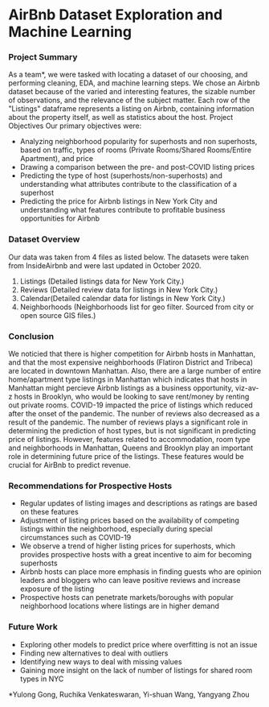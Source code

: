 # AirBnb Dataset Exploration and Machine Learning

### Project Summary

As a team*, we were tasked with locating a dataset of our choosing, and performing cleaning, EDA, and machine learning steps. We chose an Airbnb dataset because of the varied and interesting features, the sizable number of observations, and the relevance of the subject matter. Each row of the "Listings" dataframe represents a listing on Airbnb, containing information about the property itself, as well as statistics about the host. 
Project Objectives
Our primary objectives were:
* Analyzing neighborhood popularity for superhosts and non superhosts, based on traffic, types of rooms (Private Rooms/Shared Rooms/Entire Apartment), and price
* Drawing a comparison between the pre- and post-COVID listing prices
* Predicting the type of host (superhosts/non-superhosts) and understanding what attributes contribute to the classification of a superhost
* Predicting the price for Airbnb listings in New York City and understanding what features contribute to profitable business opportunities for Airbnb
### Dataset Overview
Our data was taken from 4 files as listed below. The datasets were taken from InsideAirbnb and were last updated in October 2020.
1.	Listings (Detailed listings data for New York City.)
2.	Reviews (Detailed review data for listings in New York City.)
3.	Calendar(Detailed calendar data for listings in New York City.)
4.	Neighborhoods (Neighborhoods list for geo filter. Sourced from city or open source GIS files.)

### Conclusion

We noticied that there is higher competition for Airbnb hosts in Manhattan, and that the most expensive neighborhoods (Flatiron District and Tribeca) are located in downtown Manhattan. Also, there are a large number of entire home/apartment type listings in Manhattan which indicates that hosts in Manhattan might percieve Airbnb listings as a business opportunity, viz-av-z hosts in Brooklyn, who would be looking to save rent/money by renting out private rooms.
COVID-19 impacted the price of listings which reduced after the onset of the pandemic. The nunber of reviews also decreased as a result of the pandemic.
The number of reviews plays a significant role in determining the prediction of host types, but is not significant in predicting price of listings. However, features related to accommodation, room type and neighborhoods in Manhattan, Queens and Brooklyn play an important role in determining future price of the listings. These features would be crucial for AirBnb to predict revenue.

### Recommendations for Prospective Hosts

* Regular updates of listing images and descriptions as ratings are based on these features
* Adjustment of listing prices based on the availability of competing listings within the neighborhood, especially during special circumstances such as COVID-19
* We observe a trend of higher listing prices for superhosts, which provides prospective hosts with a great incentive to aim for becoming superhosts
* Airbnb hosts can place more emphasis in finding guests who are opinion leaders and bloggers who can leave positive reviews and increase exposure of the listing
* Prospective hosts can penetrate markets/boroughs with popular neighborhood locations where listings are in higher demand

### Future Work

* Exploring other models to predict price where overfitting is not an issue
* Finding new alternatives to deal with outliers
* Identifying new ways to deal with missing values
* Gaining more insight on the lack of number of listings for shared room types in NYC

*Yulong Gong, Ruchika Venkateswaran, Yi-shuan Wang, Yangyang Zhou
